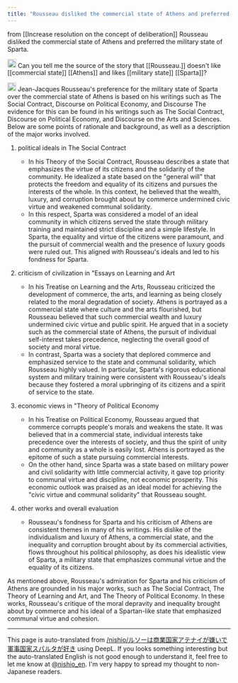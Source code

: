 ```yaml
---
title: "Rousseau disliked the commercial state of Athens and preferred the military state of Sparta."
---
```


from  [[Increase resolution on the concept of deliberation]]
Rousseau disliked the commercial state of Athens and preferred the military state of Sparta.

<img src='https://scrapbox.io/api/pages/nishio-en/nishio/icon' alt='nishio.icon' height="19.5"/> Can you tell me the source of the story that [[Rousseau.]] doesn't like [[commercial state]] [[Athens]] and likes [[military state]] [[Sparta]]?

<img src='https://scrapbox.io/api/pages/nishio-en/gpt/icon' alt='gpt.icon' height="19.5"/>
Jean-Jacques Rousseau's preference for the military state of Sparta over the commercial state of Athens is based on his writings such as The Social Contract, Discourse on Political Economy, and Discourse The evidence for this can be found in his writings such as The Social Contract, Discourse on Political Economy, and Discourse on the Arts and Sciences. Below are some points of rationale and background, as well as a description of the major works involved.

1. political ideals in The Social Contract
    - In his Theory of the Social Contract, Rousseau describes a state that emphasizes the virtue of its citizens and the solidarity of the community. He idealized a state based on the "general will" that protects the freedom and equality of its citizens and pursues the interests of the whole. In this context, he believed that the wealth, luxury, and corruption brought about by commerce undermined civic virtue and weakened communal solidarity.
    - In this respect, Sparta was considered a model of an ideal community in which citizens served the state through military training and maintained strict discipline and a simple lifestyle. In Sparta, the equality and virtue of the citizens were paramount, and the pursuit of commercial wealth and the presence of luxury goods were ruled out. This aligned with Rousseau's ideals and led to his fondness for Sparta.

2. criticism of civilization in "Essays on Learning and Art
    - In his Treatise on Learning and the Arts, Rousseau criticized the development of commerce, the arts, and learning as being closely related to the moral degradation of society. Athens is portrayed as a commercial state where culture and the arts flourished, but Rousseau believed that such commercial wealth and luxury undermined civic virtue and public spirit. He argued that in a society such as the commercial state of Athens, the pursuit of individual self-interest takes precedence, neglecting the overall good of society and moral virtue.
    - In contrast, Sparta was a society that deplored commerce and emphasized service to the state and communal solidarity, which Rousseau highly valued. In particular, Sparta's rigorous educational system and military training were consistent with Rousseau's ideals because they fostered a moral upbringing of its citizens and a spirit of service to the state.

3. economic views in "Theory of Political Economy
    - In his Treatise on Political Economy, Rousseau argued that commerce corrupts people's morals and weakens the state. It was believed that in a commercial state, individual interests take precedence over the interests of society, and thus the spirit of unity and community as a whole is easily lost. Athens is portrayed as the epitome of such a state pursuing commercial interests.
    - On the other hand, since Sparta was a state based on military power and civil solidarity with little commercial activity, it gave top priority to communal virtue and discipline, not economic prosperity. This economic outlook was praised as an ideal model for achieving the "civic virtue and communal solidarity" that Rousseau sought.

4. other works and overall evaluation
    - Rousseau's fondness for Sparta and his criticism of Athens are consistent themes in many of his writings. His dislike of the individualism and luxury of Athens, a commercial state, and the inequality and corruption brought about by its commercial activities, flows throughout his political philosophy, as does his idealistic view of Sparta, a military state that emphasizes communal virtue and the equality of its citizens.

As mentioned above, Rousseau's admiration for Sparta and his criticism of Athens are grounded in his major works, such as The Social Contract, The Theory of Learning and Art, and The Theory of Political Economy. In these works, Rousseau's critique of the moral depravity and inequality brought about by commerce and his ideal of a Spartan-like state that emphasized communal virtue and cohesion.

---
This page is auto-translated from [/nishio/ルソーは商業国家アテナイが嫌いで軍事国家スパルタが好き](https://scrapbox.io/nishio/ルソーは商業国家アテナイが嫌いで軍事国家スパルタが好き) using DeepL. If you looks something interesting but the auto-translated English is not good enough to understand it, feel free to let me know at [@nishio_en](https://twitter.com/nishio_en). I'm very happy to spread my thought to non-Japanese readers.